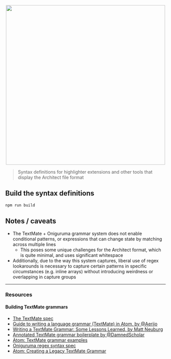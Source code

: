 <p align=center><img src="https://s3-us-west-2.amazonaws.com/arc.codes/architect-logo-500b@2x.png" width=500></p>

> Syntax definitions for highlighter extensions and other tools that display the Architect file format


## Build the syntax definitions

```bash
npm run build
```


## Notes / caveats

- The TextMate + Oniguruma grammar system does not enable conditional patterns, or expressions that can change state by matching across multiple lines
  - This poses some unique challenges for the Architect format, which is quite minimal, and uses significant whitespace
- Additionally, due to the way this system captures, liberal use of regex lookarounds is necessary to capture certain patterns in specific circumstances (e.g. inline arrays) without introducing weirdness or overlapping in capture groups


---

### Resources

#### Building TextMate grammars

- [The TextMate spec](https://macromates.com/manual/en/language_grammars)
- [Guide to writing a language grammar (TextMate) in Atom, by @Aerijo](https://gist.github.com/Aerijo/b8c82d647db783187804e86fa0a604a1)
- [Writing a TextMate Grammar: Some Lessons Learned, by Matt Neuburg](http://www.apeth.com/nonblog/stories/textmatebundle.html)
- [Annotated TextMate grammar boilerplate by @DamnedScholar](https://gist.github.com/DamnedScholar/622926bcd222eb1ddc483d12103fd315)
- [Atom: TextMate grammar examples](https://github.com/atom?q=language-)
- [Oniguruma regex syntax spec](https://macromates.com/manual/en/regular_expressions)
- [Atom: Creating a Legacy TextMate Grammar](https://flight-manual.atom.io/hacking-atom/sections/creating-a-legacy-textmate-grammar/)
